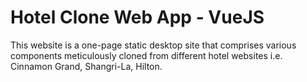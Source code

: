 
# Hotel Clone Web App - VueJS

This website is a one-page static desktop site that comprises various components meticulously cloned from different hotel websites i.e. Cinnamon Grand, Shangri-La, Hilton.
